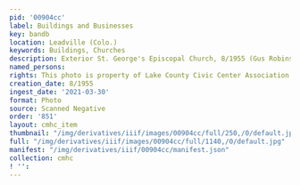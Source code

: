 ```yaml
---
pid: '00904cc'
label: Buildings and Businesses
key: bandb
location: Leadville (Colo.)
keywords: Buildings, Churches
description: Exterior St. George's Episcopal Church, 8/1955 (Gus Robinson collection)
named_persons: 
rights: This photo is property of Lake County Civic Center Association.
creation_date: 8/1955
ingest_date: '2021-03-30'
format: Photo
source: Scanned Negative
order: '851'
layout: cmhc_item
thumbnail: "/img/derivatives/iiif/images/00904cc/full/250,/0/default.jpg"
full: "/img/derivatives/iiif/images/00904cc/full/1140,/0/default.jpg"
manifest: "/img/derivatives/iiif/00904cc/manifest.json"
collection: cmhc
! '': 
---
```

